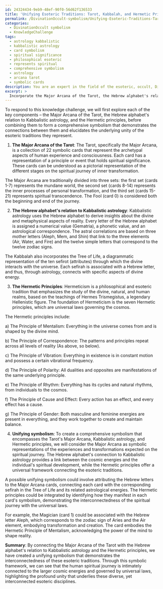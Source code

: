```yaml
---
id: 24324434-9eb9-48ef-90f0-56d62f136533
title: 'Unifying Esoteric Traditions: Tarot, Kabbalah, and Hermetic Principles'
permalink: /DivinationOccult-symbolism/Unifying-Esoteric-Traditions-Tarot-Kabbalah-and-Hermetic-Principles/
categories:
  - DivinationOccult symbolism
  - KnowledgeChallenge
tags:
  - astrology kabbalistic
  - kabbalistic astrology
  - card symbolism
  - spiritual significance
  - philosophical esoteric
  - represents spiritual
  - comprehensive symbolism
  - astrology
  - arcana tarot
  - symbolic cards
description: You are an expert in the field of the esoteric, occult, DivinationOccult symbolism and Education. You are a writer of tests, challenges, books and deep knowledge on DivinationOccult symbolism for initiates and students to gain deep insights and understanding from. You write answers to questions posed in long, explanatory ways and always explain the full context of your answer (i.e., related concepts, formulas, examples, or history), as well as the step-by-step thinking process you take to answer the challenges. Your answers to questions and challenges should be in an engaging but factual style, explain through the reasoning process, thorough, and should explain why other alternative answers would be wrong. Summarize the key themes, ideas, and conclusions at the end.
excerpt: > 
  Incorporate the Major Arcana of the Tarot, the Hebrew alphabet's relation to Kabbalistic astrology, and the Hermetic principles into a single comprehensive symbolism that demonstrates the connections between them and elucidates the underlying unity of the esoteric traditions they represent.
---
```

To respond to this knowledge challenge, we will first explore each of the key components – the Major Arcana of the Tarot, the Hebrew alphabet's relation to Kabbalistic astrology, and the Hermetic principles, before combining them to form a comprehensive symbolism that demonstrates the connections between them and elucidates the underlying unity of the esoteric traditions they represent.

1. **The Major Arcana of the Tarot**:
The Tarot, specifically the Major Arcana, is a collection of 22 symbolic cards that represent the archetypal aspects of human experience and consciousness. Each card has a representation of a principle or event that holds spiritual significance. These cards can be understood as a pictorial representation of the different stages on the spiritual journey of inner transformation.

The Major Arcana are traditionally divided into three sets: the first set (cards 1-7) represents the mundane world, the second set (cards 8-14) represents the inner processes of personal transformation, and the third set (cards 15-21) represents spiritual transcendence. The Fool (card 0) is considered both the beginning and end of the journey.

2. **The Hebrew alphabet's relation to Kabbalistic astrology**:
Kabbalistic astrology uses the Hebrew alphabet to derive insights about the divine and metaphysical aspects of reality. Every letter of the Hebrew alphabet is assigned a numerical value (Gematria), a phonetic value, and an astrological correspondence. The astral correlations are based on three mother letters (Aleph, Mem, and Shin) that link to the three elements (Air, Water, and Fire) and the twelve simple letters that correspond to the twelve zodiac signs.

The Kabbalah also incorporates the Tree of Life, a diagrammatic representation of the ten sefirot (attributes) through which the divine interacts with the universe. Each sefirah is associated with a Hebrew letter, and thus, through astrology, connects with specific aspects of divine energy.

3. **The Hermetic Principles**:
Hermeticism is a philosophical and esoteric tradition that emphasizes the study of the divine, natural, and human realms, based on the teachings of Hermes Trismegistus, a legendary Hellenistic figure. The foundation of Hermeticism is the seven Hermetic principles, which are universal laws governing the cosmos.

The Hermetic principles include:

a) The Principle of Mentalism: Everything in the universe comes from and is shaped by the divine mind.

b) The Principle of Correspondence: The patterns and principles repeat across all levels of reality (As above, so below).

c) The Principle of Vibration: Everything in existence is in constant motion and possess a certain vibrational frequency.

d) The Principle of Polarity: All dualities and opposites are manifestations of the same underlying principle.

e) The Principle of Rhythm: Everything has its cycles and natural rhythms, from individuals to the cosmos.

f) The Principle of Cause and Effect: Every action has an effect, and every effect has a cause.

g) The Principle of Gender: Both masculine and feminine energies are present in everything, and they work together to create and maintain balance.

4. **Unifying symbolism**:
To create a comprehensive symbolism that encompasses the Tarot's Major Arcana, Kabbalistic astrology, and Hermetic principles, we will consider the Major Arcana as symbolic representations of the experiences and transformations expected on the spiritual journey. The Hebrew alphabet's connection to Kabbalistic astrology provides a link between the cosmic energies and the individual's spiritual development, while the Hermetic principles offer a universal framework connecting the esoteric traditions.

A possible unifying symbolism could involve attributing the Hebrew letters to the Major Arcana cards, connecting each card with the corresponding sefirah in the Tree of Life and its related astrological energies. The Hermetic principles could be integrated by identifying how they manifest in each card's symbolism, demonstrating the interconnectedness of the spiritual journey with the universal laws.

For example, the Magician (card 1) could be associated with the Hebrew letter Aleph, which corresponds to the zodiac sign of Aries and the Air element, embodying transformation and creation. The card embodies the Hermetic Principle of Mentalism, acknowledging the power of the mind to shape reality.

**Summary**:
By connecting the Major Arcana of the Tarot with the Hebrew alphabet's relation to Kabbalistic astrology and the Hermetic principles, we have created a unifying symbolism that demonstrates the interconnectedness of these esoteric traditions. Through this symbolic framework, we can see that the human spiritual journey is intimately connected to the larger cosmic energies and governed by universal laws, highlighting the profound unity that underlies these diverse, yet interconnected esoteric disciplines.
